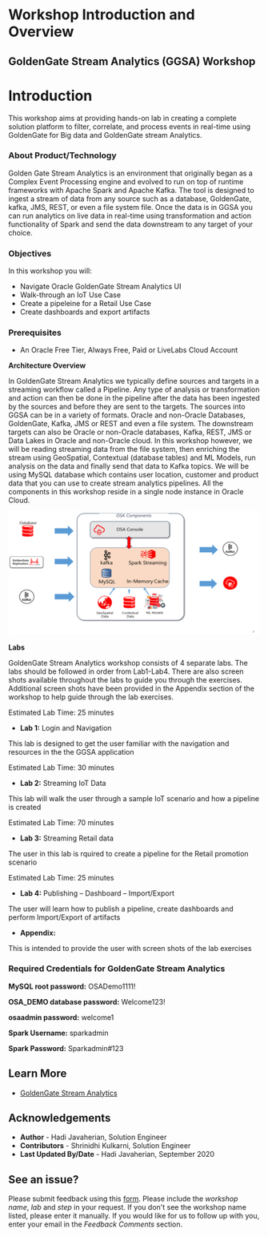# Workshop Introduction and Overview #

## GoldenGate Stream Analytics (GGSA) Workshop
# Introduction

This workshop aims at providing hands-on lab in creating a complete solution platform to filter, correlate, and process events in real-time using GoldenGate for Big data and GoldenGate stream Analytics.  

### About Product/Technology
Golden Gate Stream Analytics is an environment that originally began as a Complex Event Processing engine and evolved to run on top of runtime frameworks with Apache Spark and Apache Kafka.  The tool is designed to ingest a stream of data from any source such as a database, GoldenGate, kafka, JMS, REST, or even a file system file.  Once the data is in GGSA you can run analytics on live data in real-time using transformation and action functionality of Spark and send the data downstream to any target of your choice.  

### Objectives

In this workshop you will:
* Navigate Oracle GoldenGate Stream Analytics UI
* Walk-through an IoT Use Case
* Create a pipeleine for a Retail Use Case
* Create dashboards and export artifacts

### Prerequisites

* An Oracle Free Tier, Always Free, Paid or LiveLabs Cloud Account


**Architecture Overview**

In GoldenGate Stream Analytics we typically define sources and targets in a streaming workflow called a Pipeline.  Any type of analysis or transformation and action can then be done in the pipeline after the data has been ingested by the sources and before they are sent to the targets.  The sources into GGSA can be in a variety of formats.  Oracle and non-Oracle Databases, GoldenGate, Kafka, JMS or REST and even a file system.  The downstream targets can also be Oracle or non-Oracle databases, Kafka, REST, JMS or Data Lakes in Oracle and non-Oracle cloud.
In this workshop however, we will be reading streaming data from the file system, then enriching the stream using GeoSpatial, Contextual (database tables) and ML Models, run analysis on the data and finally send that data to Kafka topics.  We will be using MySQL database which contains user location, customer and product data that you can use to create stream analytics pipelines.  All the components in this workshop reside in a single node instance in Oracle Cloud.

![](./images/osaarchitecture.png)


**Labs**

GoldenGate Stream Analytics workshop consists of 4 separate labs.  The labs should be followed in order from Lab1-Lab4.  There are also screen shots available throughout the labs to guide you through the exercises.  Additional screen shots have been provided in the Appendix section of the workshop to help guide through the lab exercises.

Estimated Lab Time:  25 minutes

* **Lab 1:** Login and Navigation

This lab is designed to get the user familiar with the navigation and resources in the the GGSA application

Estimated Lab Time:  30 minutes

* **Lab 2:** Streaming IoT Data

This lab will walk the user through a sample IoT scenario and how a pipeline is created

Estimated Lab Time:  70 minutes

* **Lab 3:** Streaming Retail data 

The user in this lab is rquired to create a pipeline for the Retail promotion scenario

Estimated Lab Time:  25 minutes

* **Lab 4:** Publishing – Dashboard – Import/Export


The user will learn how to publish a pipeline, create dashboards and perform Import/Export of artifacts

* **Appendix:**

This is intended to provide the user with screen shots of the lab exercises 


### Required Credentials for GoldenGate Stream Analytics

**MySQL root password:** OSADemo1111!

**OSA_DEMO database password:** Welcome123!

**osaadmin password:** welcome1

**Spark Username:** sparkadmin

**Spark Password:** Sparkadmin#123

## Learn More

* [GoldenGate Stream Analytics](https://www.oracle.com/middleware/technologies)


## Acknowledgements

* **Author** - Hadi Javaherian, Solution Engineer
* **Contributors** - Shrinidhi Kulkarni, Solution Engineer
* **Last Updated By/Date** - Hadi Javaherian, September 2020

## See an issue?
Please submit feedback using this [form](https://apexapps.oracle.com/pls/apex/f?p=133:1:::::P1_FEEDBACK:1). Please include the *workshop name*, *lab* and *step* in your request.  If you don't see the workshop name listed, please enter it manually. If you would like for us to follow up with you, enter your email in the *Feedback Comments* section.
